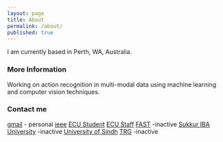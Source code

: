 ```yaml
---
layout: page
title: About
permalink: /about/
published: true
---
```


I am currently based in Perth, WA, Australia.

### More Information

Working on action recognition in multi-modal data using machine learning and computer vision techniques. 

### Contact me

[gmail](mailto:mbs.techy@gmail.com) - personal
[ieee](mailto:mbshaikh@ieee.org)
[ECU Student](mailto:mbshaikh@our.ecu.edu.au)
[ECU Staff](mailto:m.shaikh@ecu.edu.au)
[FAST](mailto:k070381@nu.edu.pk) -inactive
[Sukkur IBA University](mailto:mbilal.shaikh@siba.edu.pk) -inactive
[University of Sindh](mailto:mbilalshaikh@usindh.edu.pk)
[TRG](mbshaikh@trgtech.com) -inactive
